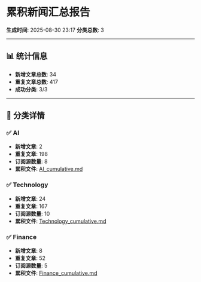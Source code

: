 # 累积新闻汇总报告

**生成时间**: 2025-08-30 23:17
**分类总数**: 3

---

## 📊 统计信息

- **新增文章总数**: 34
- **重复文章总数**: 417
- **成功分类**: 3/3

---

## 📂 分类详情

### ✅ AI
- **新增文章**: 2
- **重复文章**: 198
- **订阅源数量**: 8
- **累积文件**: [AI_cumulative.md](./AI_cumulative.md)

### ✅ Technology
- **新增文章**: 24
- **重复文章**: 167
- **订阅源数量**: 10
- **累积文件**: [Technology_cumulative.md](./Technology_cumulative.md)

### ✅ Finance
- **新增文章**: 8
- **重复文章**: 52
- **订阅源数量**: 5
- **累积文件**: [Finance_cumulative.md](./Finance_cumulative.md)
